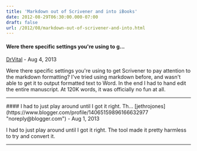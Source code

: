 ```yaml
---
title: 'Markdown out of Scrivener and into iBooks'
date: 2012-08-29T06:30:00.000-07:00
draft: false
url: /2012/08/markdown-out-of-scrivener-and-into.html
---
```


#### Were there specific settings you're using to g...
[DrVital](https://www.blogger.com/profile/12260765714183478956 "noreply@blogger.com") - <time datetime="2013-08-22T11:19:31.677-07:00">Aug 4, 2013</time>

Were there specific settings you're using to get Scrivener to pay attention to the markdown formatting? I've tried using markdown before, and wasn't able to get it to output formatted text to Word. In the end I had to hand edit the entire manuscript. At 120K words, it was officially no fun at all.
<hr />
#### I had to just play around until I got it right. Th...
[jethrojones](https://www.blogger.com/profile/14065159896166632977 "noreply@blogger.com") - <time datetime="2013-08-26T21:41:10.265-07:00">Aug 1, 2013</time>

I had to just play around until I got it right. The tool made it pretty harmless to try and convert it.
<hr />
